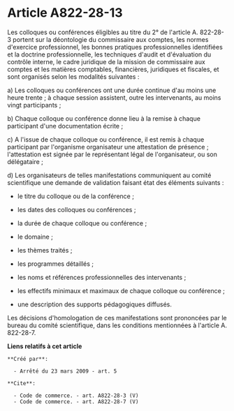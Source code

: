 # Article A822-28-13

Les colloques ou conférences éligibles au titre du 2° de l'article A. 822-28-3 portent sur la déontologie du commissaire aux
comptes, les normes d'exercice professionnel, les bonnes pratiques professionnelles identifiées et la doctrine
professionnelle, les techniques d'audit et d'évaluation du contrôle interne, le cadre juridique de la mission de commissaire
aux comptes et les matières comptables, financières, juridiques et fiscales, et sont organisés selon les modalités
suivantes : 

a) Les colloques ou conférences ont une durée continue d'au moins une heure trente ; à chaque session assistent, outre les
intervenants, au moins vingt participants ; 

b) Chaque colloque ou conférence donne lieu à la remise à chaque participant d'une documentation écrite ; 

c) A l'issue de chaque colloque ou conférence, il est remis à chaque participant par l'organisme organisateur une attestation
de présence ; l'attestation est signée par le représentant légal de l'organisateur, ou son délégataire ; 

d) Les organisateurs de telles manifestations communiquent au comité scientifique une demande de validation faisant état des
éléments suivants :

- le titre du colloque ou de la conférence ;

- les dates des colloques ou conférences ;

- la durée de chaque colloque ou conférence ;

- le domaine ;

- les thèmes traités ;

- les programmes détaillés ;

- les noms et références professionnelles des intervenants ;

- les effectifs minimaux et maximaux de chaque colloque ou conférence ;

- une description des supports pédagogiques diffusés. 

Les décisions d'homologation de ces manifestations sont prononcées par le bureau du comité scientifique, dans les conditions
mentionnées à l'article A. 822-28-7.

**Liens relatifs à cet article**

	**Créé par**:

	  - Arrêté du 23 mars 2009 - art. 5

	**Cite**:

	  - Code de commerce. - art. A822-28-3 (V)
	  - Code de commerce. - art. A822-28-7 (V)
